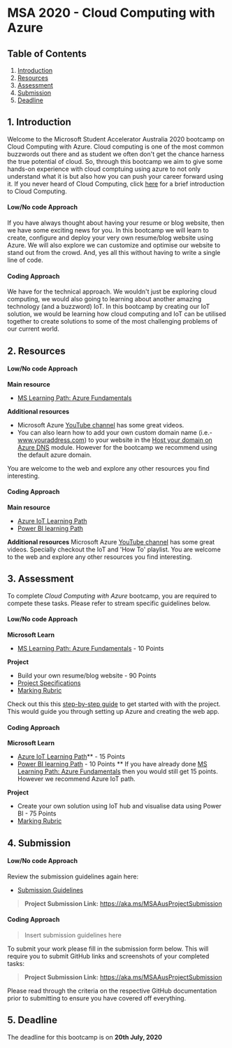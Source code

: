 # MSA 2020 - Cloud Computing with Azure
## Table of Contents

1. [Introduction](#1-Introduction)
2. [Resources](#2-Resources)
3. [Assessment](#3-Assessment)
4. [Submission](#4-Submission)
5. [Deadline](#5-Deadline)

## 1. Introduction
Welcome to the Microsoft Student Accelerator Australia 2020 bootcamp on Cloud Computing with Azure. Cloud computing is one of the most common buzzwords out there and as student we often don't get the chance harness the true potential of cloud. So, through this bootcamp we aim to give some hands-on experience with cloud comptuing using azure to not only understand what it is but also how you can push your career forward using it. If you never heard of Cloud Computing, click [here](https://docs.microsoft.com/en-us/learn/modules/principles-cloud-computing/) for a brief introduction to Cloud Computing.


#### Low/No code Approach
If you have always thought about having your resume or blog website, then we have some exciting news for you. In this bootcamp we will learn to create, configure and deploy your very own resume/blog website using Azure. We will also explore we can customize and optimise our website to stand out from the crowd. And, yes all this without having to write a single line of code. 

#### Coding Approach
We have for the technical approach. We wouldn't just be exploring cloud computing, we would also going to learning about another amazing technology (and a buzzword) IoT. In this bootcamp by creating our IoT solution, we would be learning how cloud computing and IoT can be utilised together to create solutions to some of the most challenging problems of our current world. 

## 2. Resources

#### Low/No code Approach

**Main resource** 
- [MS Learning Path: Azure Fundamentals](https://docs.microsoft.com/en-us/learn/paths/azure-fundamentals/) 

**Additional resources** 
- Microsoft Azure [YouTube channel](https://www.youtube.com/channel/UC0m-80FnNY2Qb7obvTL_2fA) has some great videos.
- You can also learn how to add your own custom domain name (i.e.- www.youraddress.com) to your website in the [Host your domain on Azure DNS](https://docs.microsoft.com/en-us/learn/modules/host-domain-azure-dns/) module. However for the bootcamp we recommend using the default azure domain.

You are welcome to the web and explore any other resources you find interesting.  

#### Coding Approach
**Main resource** 
- [Azure IoT Learning Path](https://docs.microsoft.com/en-us/learn/paths/introduction-to-azure-iot/)
- [Power BI learning Path](https://docs.microsoft.com/en-us/learn/paths/create-use-analytics-reports-power-bi/)

**Additional resources**
Microsoft Azure [YouTube channel](https://www.youtube.com/channel/UC0m-80FnNY2Qb7obvTL_2fA) has some great videos. Specially checkout the IoT and 'How To' playlist. 
You are welcome to the web and explore any other resources you find interesting. 


## 3. Assessment
To complete *Cloud Computing with Azure* bootcamp, you are required to compete these tasks. Please refer to stream specific guidelines below. 

#### Low/No code Approach
**Microsoft Learn**
- [MS Learning Path: Azure Fundamentals](https://docs.microsoft.com/en-us/learn/paths/azure-fundamentals/) - 10 Points

**Project** 
- Build your own resume/blog website - 90 Points
- [Project Specifications](https://1drv.ms/w/s!ArEj5-yGzsb8iqUAyZY8gS4ROr-uJw?e=PWqtcu)
- [Marking Rubric](https://1drv.ms/w/s!ArEj5-yGzsb8iqRJ77I7nyXxn6a0EQ?e=XzHlsd)

Check out this this [step-by-step guide](https://1drv.ms/w/s!ArEj5-yGzsb8iqUCi4eKI4MnIwLNfg?e=xA9VWz) to get started with with the project. This would guide you through setting up Azure and creating the web app. 

#### Coding Approach
**Microsoft Learn**

- [Azure IoT Learning Path](https://docs.microsoft.com/en-us/learn/paths/introduction-to-azure-iot/)** - 15 Points 
- [Power BI learning Path](https://docs.microsoft.com/en-us/learn/paths/create-use-analytics-reports-power-bi/) - 10 Points 
** If you have already done [MS Learning Path: Azure Fundamentals](https://docs.microsoft.com/en-us/learn/paths/azure-fundamentals/) then you would still get 15 points. However we recommend Azure IoT path. 

**Project** 
- Create your own solution using IoT hub and visualise data using Power BI - 75 Points 
- [Marking Rubric](https://1drv.ms/w/s!AvIx2ypSd5N7rg0Juxpnv7vCHvrC?e=qj08vh)

## 4. Submission

#### Low/No code Approach
Review the submission guidelines again here: 
- [Submission Guidelines](https://1drv.ms/w/s!ArEj5-yGzsb8iqR-Kz5hEHfzXuTBbA?e=rvwXjJ)

> **Project Submission Link:** https://aka.ms/MSAAusProjectSubmission

#### Coding Approach
> Insert submission guidelines here 

To submit your work please fill in the submission form below. This will require you to submit GitHub links and screenshots of your completed tasks: 


> **Project Submission Link:** https://aka.ms/MSAAusProjectSubmission


Please read through the criteria on the respective GitHub documentation prior to submitting to ensure you have covered off everything.  

## 5. Deadline
The deadline for this bootcamp is on **20th July, 2020**
